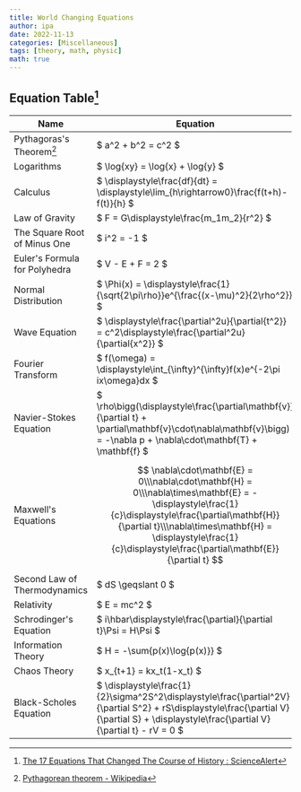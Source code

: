```yaml
---
title: World Changing Equations
author: ipa
date: 2022-11-13
categories: [Miscellaneous]
tags: [theory, math, physic]
math: true
---
```


## Equation Table[^1]

| Name                          | Equation                                                     | Author             | Year   |
| ----------------------------- | ------------------------------------------------------------ | ------------------ | ------ |
| Pythagoras's Theorem[^2]      | $ a^2 + b^2 = c^2 $                                          | Pythagoras         | 530 BC |
| Logarithms                    | $ \log{xy} = \log{x} + \log{y} $                             | John Napier        | 1610   |
| Calculus                      | $ \displaystyle\frac{df}{dt} = \displaystyle\lim_{h\rightarrow0}\frac{f(t+h)-f(t)}{h} $ | Newton             | 1668   |
| Law of Gravity                | $ F = G\displaystyle\frac{m_1m_2}{r^2} $                     | Newton             | 1687   |
| The Square Root of Minus One  | $ i^2  = -1 $                                                | Euler              | 1750   |
| Euler's Formula for Polyhedra | $ V - E + F = 2 $                                            | Euler              | 1751   |
| Normal Distribution           | $ \Phi(x) = \displaystyle\frac{1}{\sqrt{2\pi\rho}}e^{\frac{(x-\mu)^2}{2\rho^2}} $ | C.F. Gauss         | 1810   |
| Wave Equation                 | $ \displaystyle\frac{\partial^2u}{\partial{t^2}} = c^2\displaystyle\frac{\partial^2u}{\partial{x^2}} $ | J.d'Alembert       | 1746   |
| Fourier Transform             | $ f(\omega) = \displaystyle\int_{\infty}^{\infty}f(x)e^{-2\pi ix\omega}dx $ | J.Fourier          | 1822   |
| Navier-Stokes Equation        | $ \rho\bigg(\displaystyle\frac{\partial\mathbf{v}}{\partial t} + \partial\mathbf{v}\cdot\nabla\mathbf{v}\bigg) = -\nabla p + \nabla\cdot\mathbf{T} + \mathbf{f} $ | C.Navier, G.Stokes | 1845   |
| Maxwell's Equations           | $$ \nabla\cdot\mathbf{E} = 0\\\nabla\cdot\mathbf{H} = 0\\\nabla\times\mathbf{E} = -\displaystyle\frac{1}{c}\displaystyle\frac{\partial\mathbf{H}}{\partial t}\\\nabla\times\mathbf{H} = \displaystyle\frac{1}{c}\displaystyle\frac{\partial\mathbf{E}}{\partial t} $$ | J.C.Maxwell        | 1865   |
| Second Law of Thermodynamics  | $ dS \geqslant 0 $                                           | L.Boltzmann        | 1874   |
| Relativity                    | $ E = mc^2 $                                                 | Einstein           | 1905   |
| Schrodinger's Equation        | $ i\hbar\displaystyle\frac{\partial}{\partial t}\Psi = H\Psi $ | E.Schrodinger      | 1927   |
| Information Theory            | $ H = -\sum{p(x)\log{p(x)}} $                                | C.Shannon          | 1949   |
| Chaos Theory                  | $ x_{t+1} = kx_t(1-x_t) $                                    | Robert May         | 1975   |
| Black-Scholes Equation        | $ \displaystyle\frac{1}{2}\sigma^2S^2\displaystyle\frac{\partial^2V}{\partial S^2} + rS\displaystyle\frac{\partial V}{\partial S} + \displaystyle\frac{\partial V}{\partial t} - rV = 0 $ | F.Black, M.Scholes | 1990   |

[^1]: [The 17 Equations That Changed The Course of History : ScienceAlert](https://www.sciencealert.com/the-17-equations-that-changed-the-course-of-history)
[^2]: [Pythagorean theorem - Wikipedia](https://en.wikipedia.org/wiki/Pythagorean_theorem)
